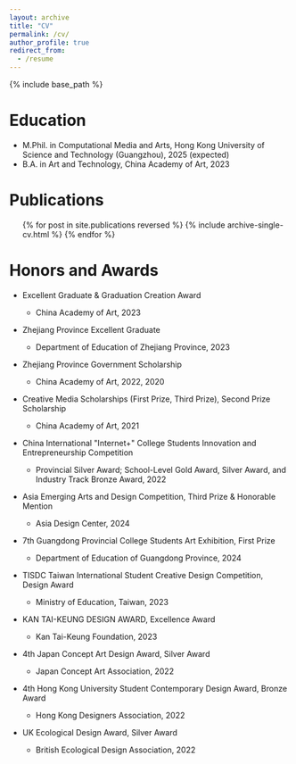 ```yaml
---
layout: archive
title: "CV"
permalink: /cv/
author_profile: true
redirect_from:
  - /resume
---
```


{% include base_path %}

Education
======
* M.Phil. in Computational Media and Arts, Hong Kong University of Science and Technology (Guangzhou), 2025 (expected)
* B.A. in Art and Technology, China Academy of Art, 2023


Publications
======
  <ul>{% for post in site.publications reversed %}
    {% include archive-single-cv.html %}
  {% endfor %}</ul>


Honors and Awards
======

* Excellent Graduate & Graduation Creation Award  
  * China Academy of Art, 2023

* Zhejiang Province Excellent Graduate  
  * Department of Education of Zhejiang Province, 2023

* Zhejiang Province Government Scholarship  
  * China Academy of Art, 2022, 2020

* Creative Media Scholarships (First Prize, Third Prize), Second Prize Scholarship  
  * China Academy of Art, 2021

* China International "Internet+" College Students Innovation and Entrepreneurship Competition  
  * Provincial Silver Award; School-Level Gold Award, Silver Award, and Industry Track Bronze Award, 2022

* Asia Emerging Arts and Design Competition, Third Prize & Honorable Mention  
  * Asia Design Center, 2024

* 7th Guangdong Provincial College Students Art Exhibition, First Prize  
  * Department of Education of Guangdong Province, 2024

* TISDC Taiwan International Student Creative Design Competition, Design Award  
  * Ministry of Education, Taiwan, 2023

* KAN TAI-KEUNG DESIGN AWARD, Excellence Award  
  * Kan Tai-Keung Foundation, 2023

* 4th Japan Concept Art Design Award, Silver Award  
  * Japan Concept Art Association, 2022

* 4th Hong Kong University Student Contemporary Design Award, Bronze Award  
  * Hong Kong Designers Association, 2022

* UK Ecological Design Award, Silver Award  
  * British Ecological Design Association, 2022







  
